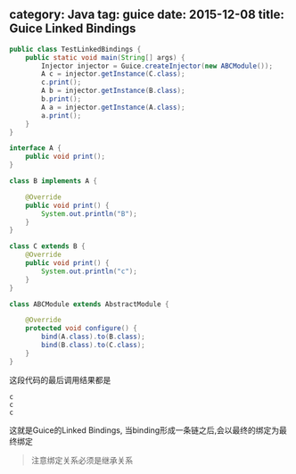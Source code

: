 category: Java
tag: guice
date: 2015-12-08
title: Guice Linked Bindings
---
```java
public class TestLinkedBindings {
	public static void main(String[] args) {
		Injector injector = Guice.createInjector(new ABCModule());
		A c = injector.getInstance(C.class);
		c.print();
		A b = injector.getInstance(B.class);
		b.print();
		A a = injector.getInstance(A.class);
		a.print();
	}
}

interface A {
	public void print();
}

class B implements A {

	@Override
	public void print() {
		System.out.println("B");
	}
}

class C extends B {
	@Override
	public void print() {
		System.out.println("c");
	}
}

class ABCModule extends AbstractModule {

	@Override
	protected void configure() {
		bind(A.class).to(B.class);
		bind(B.class).to(C.class);
	}
}
```
这段代码的最后调用结果都是
```
c
c
c
```
这就是Guice的Linked Bindings, 当binding形成一条链之后,会以最终的绑定为最终绑定

> 注意绑定关系必须是继承关系